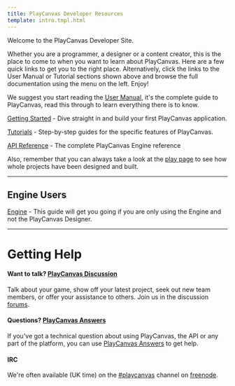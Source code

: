 ```yaml
---
title: PlayCanvas Developer Resources
template: intro.tmpl.html
---
```


Welcome to the PlayCanvas Developer Site.

Whether you are a programmer, a designer or a content creator, this is the place to come to when you want to learn about PlayCanvas. Here are a few quick links to get you to the right place. Alternatively, click the links to the User Manual or Tutorial sections shown above and browse the full documentation using the menu on the left. Enjoy!

We suggest you start reading the [User Manual](/user-manual), it's the complete guide to PlayCanvas, read this through to learn everything there is to know.

[Getting Started](/getting-started) - Dive straight in and build your first PlayCanvas application.

[Tutorials](/tutorials) - Step-by-step guides for the specific features of PlayCanvas.

[API Reference](/engine/api/stable) - The complete PlayCanvas Engine reference

Also, remember that you can always take a look at the [play page](https://playcanvas.com/play) to see how whole projects have been designed and built.

<hr />

## Engine Users

[Engine](/engine) - This guide will get you going if you are only using the Engine and not the PlayCanvas Designer.

<hr />

# Getting Help

#### Want to talk? [PlayCanvas Discussion](http://forum.playcanvas.com/)

Talk about your game, show off your latest project, seek out new team members, or offer your assistance to others. Join us in the discussion [forums](http://forum.playcanvas.com/).

#### Questions? [PlayCanvas Answers](http://answers.playcanvas.com/)

If you've got a technical question about using PlayCanvas, the API or any part of the platform, you can use [PlayCanvas Answers](http://answers.playcanvas.com/) to get help.

#### IRC

We're often available (UK time) on the [#playcanvas](http://webchat.freenode.net/?channels=playcanvas&uio=d4) channel on [freenode](http://freenode.net).
